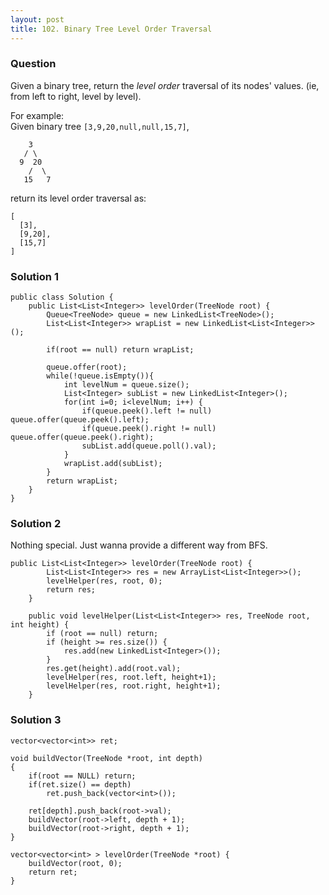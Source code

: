 ```yaml
---
layout: post
title: 102. Binary Tree Level Order Traversal
---
```

### Question
Given a binary tree, return the _level order_ traversal of its nodes' values.
(ie, from left to right, level by level).

For example:  
Given binary tree `[3,9,20,null,null,15,7]`,  

    
    
        3
       / \
      9  20
        /  \
       15   7
    

return its level order traversal as:  

    
    
    [
      [3],
      [9,20],
      [15,7]
    ]
    

### Solution 1
    
    
    public class Solution {
        public List<List<Integer>> levelOrder(TreeNode root) {
            Queue<TreeNode> queue = new LinkedList<TreeNode>();
            List<List<Integer>> wrapList = new LinkedList<List<Integer>>();
            
            if(root == null) return wrapList;
            
            queue.offer(root);
            while(!queue.isEmpty()){
                int levelNum = queue.size();
                List<Integer> subList = new LinkedList<Integer>();
                for(int i=0; i<levelNum; i++) {
                    if(queue.peek().left != null) queue.offer(queue.peek().left);
                    if(queue.peek().right != null) queue.offer(queue.peek().right);
                    subList.add(queue.poll().val);
                }
                wrapList.add(subList);
            }
            return wrapList;
        }
    }


### Solution 2
Nothing special. Just wanna provide a different way from BFS.

    
    
    public List<List<Integer>> levelOrder(TreeNode root) {
            List<List<Integer>> res = new ArrayList<List<Integer>>();
            levelHelper(res, root, 0);
            return res;
        }
        
        public void levelHelper(List<List<Integer>> res, TreeNode root, int height) {
            if (root == null) return;
            if (height >= res.size()) {
                res.add(new LinkedList<Integer>());
            }
            res.get(height).add(root.val);
            levelHelper(res, root.left, height+1);
            levelHelper(res, root.right, height+1);
        }


### Solution 3
    
    
    vector<vector<int>> ret;
    
    void buildVector(TreeNode *root, int depth)
    {
        if(root == NULL) return;
        if(ret.size() == depth)
            ret.push_back(vector<int>());
        
        ret[depth].push_back(root->val);
        buildVector(root->left, depth + 1);
        buildVector(root->right, depth + 1);
    }
    
    vector<vector<int> > levelOrder(TreeNode *root) {
        buildVector(root, 0);
        return ret;
    }



